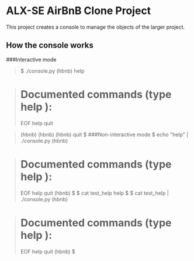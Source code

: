 # ALX-SE AirBnB Clone Project
This project creates a console to manage the objects of the larger project.
## How the console works
###Interactive mode
>$ ./console.py
>(hbnb) help

>Documented commands (type help <topic>):
>========================================
>EOF  help  quit

>(hbnb) 
>(hbnb) 
>(hbnb) quit
>$
###Non-interactive mode
>$ echo "help" | ./console.py
>(hbnb)

>Documented commands (type help <topic>):
>========================================
>EOF  help  quit
>(hbnb) 
>$
>$ cat test_help
>help
>$
>$ cat test_help | ./console.py
>(hbnb)

>Documented commands (type help <topic>):
>========================================
>EOF  help  quit
>(hbnb) 
>$
